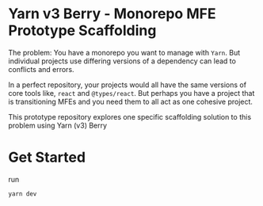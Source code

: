 # Yarn v3 Berry - Monorepo MFE Prototype Scaffolding

The problem: You have a monorepo you want to manage with `Yarn`. But individual projects use differing versions of a dependency can lead to conflicts and errors.

In a perfect repository, your projects would all have the same versions of core tools like, `react` and `@types/react`. But perhaps you have a project that is
transitioning MFEs and you need them to all act as one cohesive project.

This prototype repository explores one specific scaffolding solution to this problem using Yarn (v3) Berry

# Get Started
run

```
yarn dev
```
